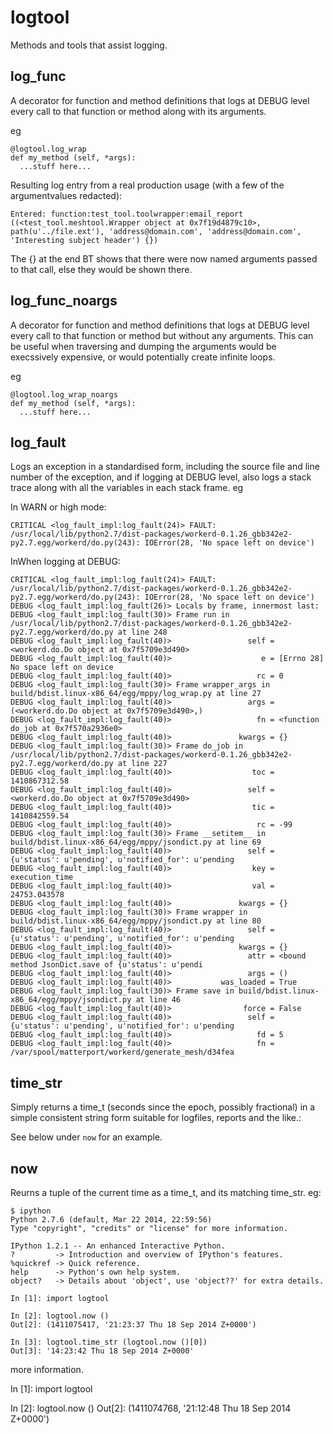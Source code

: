 logtool
=======

Methods and tools that assist logging.

log_func
--------

A decorator for function and method definitions that logs at DEBUG
level every call to that function or method along with its arguments.

eg

    @logtool.log_wrap
    def my_method (self, *args):
      ...stuff here...

Resulting log entry from a real production usage (with a few of the argumentvalues redacted):

    Entered: function:test_tool.toolwrapper:email_report ((<test_tool.meshtool.Wrapper object at 0x7f19d4879c10>, path(u'../file.ext'), 'address@domain.com', 'address@domain.com', 'Interesting subject header') {})

The {} at the end BT shows that there were now named arguments passed to that call, else they would be shown there.

log_func_noargs
---------------

A decorator for function and method definitions that logs at DEBUG
level every call to that function or method but without any arguments.
This can be useful when traversing and dumping the arguments would be
execssively expensive, or would potentially create infinite loops.

eg

    @logtool.log_wrap_noargs
    def my_method (self, *args):
      ...stuff here...

log_fault
---------

Logs an exception in a standardised form, including the source file
and line number of the exception, and if logging at DEBUG level, also
logs a stack trace along with all the variables in each stack frame.
eg

In WARN or high mode:

    CRITICAL <log_fault_impl:log_fault(24)> FAULT: /usr/local/lib/python2.7/dist-packages/workerd-0.1.26_gbb342e2-py2.7.egg/workerd/do.py(243): IOError(28, 'No space left on device')

InWhen logging at DEBUG:

    CRITICAL <log_fault_impl:log_fault(24)> FAULT: /usr/local/lib/python2.7/dist-packages/workerd-0.1.26_gbb342e2-py2.7.egg/workerd/do.py(243): IOError(28, 'No space left on device')
    DEBUG <log_fault_impl:log_fault(26)> Locals by frame, innermost last:
    DEBUG <log_fault_impl:log_fault(30)> Frame run in /usr/local/lib/python2.7/dist-packages/workerd-0.1.26_gbb342e2-py2.7.egg/workerd/do.py at line 248
    DEBUG <log_fault_impl:log_fault(40)>                 self = <workerd.do.Do object at 0x7f5709e3d490>
    DEBUG <log_fault_impl:log_fault(40)>                    e = [Errno 28] No space left on device
    DEBUG <log_fault_impl:log_fault(40)>                   rc = 0
    DEBUG <log_fault_impl:log_fault(30)> Frame wrapper_args in build/bdist.linux-x86_64/egg/mppy/log_wrap.py at line 27
    DEBUG <log_fault_impl:log_fault(40)>                 args = (<workerd.do.Do object at 0x7f5709e3d490>,)
    DEBUG <log_fault_impl:log_fault(40)>                   fn = <function do_job at 0x7f570a2936e0>
    DEBUG <log_fault_impl:log_fault(40)>               kwargs = {}
    DEBUG <log_fault_impl:log_fault(30)> Frame do_job in /usr/local/lib/python2.7/dist-packages/workerd-0.1.26_gbb342e2-py2.7.egg/workerd/do.py at line 227
    DEBUG <log_fault_impl:log_fault(40)>                  toc = 1410867312.58
    DEBUG <log_fault_impl:log_fault(40)>                 self = <workerd.do.Do object at 0x7f5709e3d490>
    DEBUG <log_fault_impl:log_fault(40)>                  tic = 1410842559.54
    DEBUG <log_fault_impl:log_fault(40)>                   rc = -99
    DEBUG <log_fault_impl:log_fault(30)> Frame __setitem__ in build/bdist.linux-x86_64/egg/mppy/jsondict.py at line 69
    DEBUG <log_fault_impl:log_fault(40)>                 self = {u'status': u'pending', u'notified_for': u'pending
    DEBUG <log_fault_impl:log_fault(40)>                  key = execution_time
    DEBUG <log_fault_impl:log_fault(40)>                  val = 24753.043578
    DEBUG <log_fault_impl:log_fault(40)>               kwargs = {}
    DEBUG <log_fault_impl:log_fault(30)> Frame wrapper in build/bdist.linux-x86_64/egg/mppy/jsondict.py at line 80
    DEBUG <log_fault_impl:log_fault(40)>                 self = {u'status': u'pending', u'notified_for': u'pending
    DEBUG <log_fault_impl:log_fault(40)>               kwargs = {}
    DEBUG <log_fault_impl:log_fault(40)>                 attr = <bound method JsonDict.save of {u'status': u'pendi
    DEBUG <log_fault_impl:log_fault(40)>                 args = ()
    DEBUG <log_fault_impl:log_fault(40)>           was_loaded = True
    DEBUG <log_fault_impl:log_fault(30)> Frame save in build/bdist.linux-x86_64/egg/mppy/jsondict.py at line 46
    DEBUG <log_fault_impl:log_fault(40)>                force = False
    DEBUG <log_fault_impl:log_fault(40)>                 self = {u'status': u'pending', u'notified_for': u'pending
    DEBUG <log_fault_impl:log_fault(40)>                   fd = 5
    DEBUG <log_fault_impl:log_fault(40)>                   fn = /var/spool/matterport/workerd/generate_mesh/d34fea

time_str
--------

Simply returns a time_t (seconds since the epoch, possibly fractional)
in a simple consistent string form suitable for logfiles, reports and
the like.:

See below under `now` for an example.

now
---

Reurns a tuple of the current time as a time_t, and its matching
time_str.  eg:

    $ ipython
    Python 2.7.6 (default, Mar 22 2014, 22:59:56)
    Type "copyright", "credits" or "license" for more information.

    IPython 1.2.1 -- An enhanced Interactive Python.
    ?         -> Introduction and overview of IPython's features.
    %quickref -> Quick reference.
    help      -> Python's own help system.
    object?   -> Details about 'object', use 'object??' for extra details.

    In [1]: import logtool

    In [2]: logtool.now ()
    Out[2]: (1411075417, '21:23:37 Thu 18 Sep 2014 Z+0000')

    In [3]: logtool.time_str (logtool.now ()[0])
    Out[3]: '14:23:42 Thu 18 Sep 2014 Z+0000'

 more information.

In [1]: import logtool

In [2]: logtool.now ()
Out[2]: (1411074768, '21:12:48 Thu 18 Sep 2014 Z+0000')
